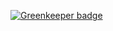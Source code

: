 

[![Greenkeeper badge](https://badges.greenkeeper.io/myartsev/miniature-avenger.svg)](https://greenkeeper.io/)
